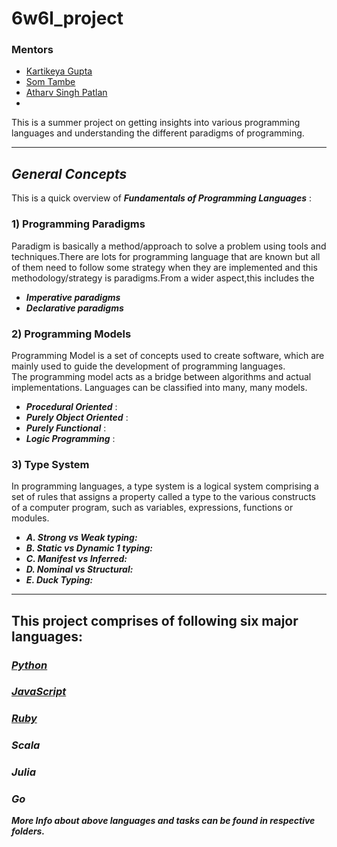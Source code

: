 # 6w6l_project
### **Mentors** 
- [Kartikeya Gupta](https://github.com/kartikcode)
- [Som Tambe](https://github.com/SomTambe)
- [Atharv Singh Patlan](https://github.com/AthaSSiN)
- 
This is a summer project on getting insights into various programming languages and understanding the different paradigms of programming.

*****************************
## *General Concepts*

This is a quick overview of ***Fundamentals of Programming Languages*** :

### 1) Programming Paradigms
   Paradigm  is basically a method/approach to solve a problem using tools and techniques.There are lots for programming language that are known but all of them need to follow some strategy when they are implemented and this methodology/strategy is paradigms.From a wider aspect,this includes the
   
- ***Imperative paradigms*** 
- ***Declarative paradigms***

### 2) Programming Models

Programming Model is a set of concepts used to create software, which are mainly used to guide the development of programming languages. <br>
The programming model acts as a bridge between algorithms and actual implementations. 
Languages can be classified into many, many models.
- ***Procedural Oriented*** :
- ***Purely Object Oriented*** :
- ***Purely Functional*** :
- ***Logic Programming*** :
### 3) Type System

In programming languages, a type system is a logical system comprising a set of rules that assigns a property called a type to the various constructs of a computer program, such as variables, expressions, functions or modules.
- ***A. Strong vs Weak typing:***
- ***B. Static vs Dynamic 1 typing:***
- ***C. Manifest vs Inferred:***
- ***D. Nominal vs Structural:***
- ***E. Duck Typing:***
******************************************
## This project comprises of following six major languages:

### [*Python*](https://github.com/sandeepb20/6w6l_project/tree/main/python)
### [*JavaScript*](https://github.com/sandeepb20/6w6l_project/tree/main/js)
### [*Ruby*](https://github.com/sandeepb20/6w6l_project/tree/main/ruby)
### *Scala*
### *Julia* 
### *Go*

***More Info about above languages and tasks can be found in respective folders.***

